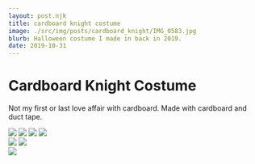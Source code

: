```yaml
---
layout: post.njk
title: cardboard knight costume
image: ./src/img/posts/cardboard_knight/IMG_0583.jpg
blurb: Halloween costume I made in back in 2019. 
date: 2019-10-31
---
```

# Cardboard Knight Costume
Not my first or last love affair with cardboard. Made with cardboard and duct tape.
<div picture-grid="4">
<img src="/img/posts/cardboard_knight/IMG_0574.jpg"/>
<img src="/img/posts/cardboard_knight/IMG_0575.jpg"/>
<img src="/img/posts/cardboard_knight/IMG_0580.jpg"/>
<img src="/img/posts/cardboard_knight/IMG_0581.jpg"/>
</div>
<div picture-grid>
<img src="/img/posts/cardboard_knight/IMG_0608.jpg"/>
<img src="/img/posts/cardboard_knight/DSC09905.jpg"/>
</div>
<img src="/img/posts/cardboard_knight/IMG_0583.jpg"/>